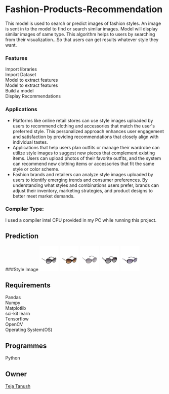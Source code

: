 # Fashion-Products-Recommendation
This model is used to search or predict images of fashion styles. An image is sent in to the model to find or search similar images. Model will display similar images of same type. This algorithm helps to users by searching from their visualization...So that users can get results whatever style they want.
### Features
Import  libraries                                                                                                                                                                                                           
Import Dataset                                                                                                                                                                                                              
Model to extract features                                                                                                                                                                                                  
Model to extract features                                                                                                                                                                                         
Build a model                                                                                                                                                                                                               
Display Recommendations
### Applications
* Platforms like online retail stores can use style images uploaded by users to recommend clothing and accessories that match the user's preferred style. This personalized approach enhances user engagement and satisfaction by providing recommendations that closely align with individual tastes.
* Applications that help users plan outfits or manage their wardrobe can utilize style images to suggest new pieces that complement existing items. Users can upload photos of their favorite outfits, and the system can recommend new clothing items or accessories that fit the same style or color scheme.
* Fashion brands and retailers can analyze style images uploaded by users to identify emerging trends and consumer preferences. By understanding what styles and combinations users prefer, brands can adjust their inventory, marketing strategies, and product designs to better meet market demands.
### Compiler Type:  
I used a compiler intel CPU provided in my PC while running this project.
## Prediction
###Style Image
![Style Image](https://github.com/tejatanush/Fashion-Products-Recommendation/blob/main/16871.jpg)
![Prediction 1](https://github.com/tejatanush/Fashion-Products-Recommendation/blob/main/prediction%201.jpeg)
![Prediction 2](https://github.com/tejatanush/Fashion-Products-Recommendation/blob/main/prediction%202.jpeg)
![Prediction 3](https://github.com/tejatanush/Fashion-Products-Recommendation/blob/main/prediction%203.jpeg)
![Prediction 4](https://github.com/tejatanush/Fashion-Products-Recommendation/blob/main/prediction%204.jpeg)
## Requirements  
Pandas  
Numpy  
Matplotlib  
sci-kit learn                                                                                                                                                                                                               
Tensorflow                                                                                                                                                                                                        
OpenCV                                                                                                                                                                                                                      
Operating System(OS)
## Programmes  
Python  
## Owner  
[Teja Tanush](https://github.com/tejatanush) 
